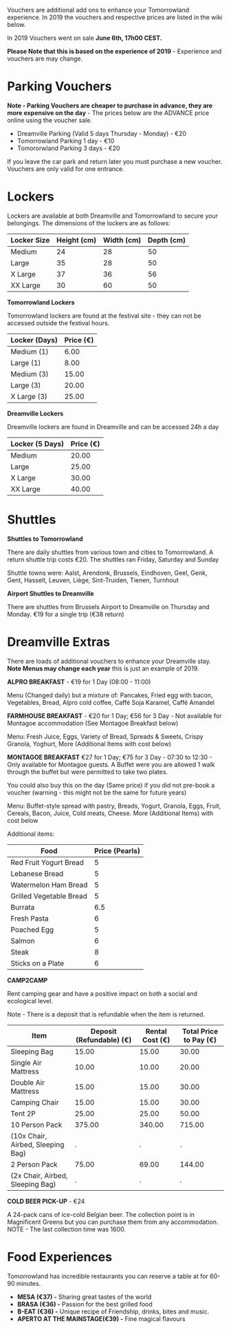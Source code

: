 Vouchers are additional add ons to enhance your Tomorrowland experience. In 2019 the vouchers and respective prices are listed in the wiki below.

In 2019 Vouchers went on sale **June 6th, 17h00 CEST.** 

**Please Note that this is based on the experience of 2019** - Experience and vouchers are may change.

# Parking Vouchers

**Note - Parking Vouchers are cheaper to purchase in advance, they are more expensive on the day** - The prices below are the ADVANCE price online using the voucher sale.

* Dreamville Parking (Valid 5 days Thursday - Monday) - €20
* Tomorrowland Parking 1 day - €10
* Tomororwland Parking 3 days - €20

If you leave the car park and return later you must purchase a new voucher. Vouchers are only valid for one entrance.

# Lockers

Lockers are available at both Dreamville and Tomorrowland to secure your belongings. The dimensions of the lockers are as follows:

| Locker Size | Height (cm) | Width (cm) | Depth (cm) |
|-------------|-------------|------------|------------|
| Medium      | 24          | 28         | 50         |
| Large       | 35          | 28         | 50         |
| X Large     | 37          | 36         | 56         |
| XX Large    | 30          | 60         | 50         |


**Tomorrowland Lockers** 

Tomorrowland lockers are found at the festival site - they can not be accessed outside the festival hours.

| Locker (Days) | Price (€) |
|---------------|-----------|
| Medium (1)    | 6.00      |
| Large (1)     | 8.00      |
| Medium (3)    | 15.00     |
| Large (3)     | 20.00     |
| X Large (3)   | 25.00     |

**Dreamville Lockers**

Dreamville lockers are found in Dreamville and can be accessed 24h a day

| Locker (5 Days) | Price (€) |
|-----------------|-----------|
| Medium          | 20.00     |
| Large           | 25.00     |
| X Large         | 30.00     |
| XX Large        | 40.00     |

# Shuttles

**Shuttles to Tomorrowland**

There are daily shuttles from various town and cities to Tomorrowland. A return shuttle trip costs €20. The shuttles ran Friday, Saturday and Sunday

Shuttle towns were: Aalst, Arendonk, Brussels, Eindhoven, Geel, Genk, Gent, Hasselt, Leuven, Liège, Sint-Truiden, Tienen, Turnhout

**Airport Shuttles to Dreamville**

There are shuttles from Brussels Airport to Dreamville on Thursday and Monday. €19 for a single trip (€38 return)

# Dreamville Extras

There are loads of additional vouchers to enhance your Dreamville stay.
**Note Menus may change each year** this is just an example of 2019.

**ALPRO BREAKFAST** - €19 for 1 Day (08:00 - 11:00)

Menu (Changed daily) but a mixture of: Pancakes, Fried egg with bacon, Vegetables,  Bread, Alpro cold coffee, Caffé Soja Karamel, Caffé Amandel


**FARMHOUSE BREAKFAST** - €20 for 1 Day; €56 for 3 Day - Not available for Montagoe accommodation (See Montagoe Breakfast below)


Menu: Fresh Juice, Eggs, Variety of Bread, Spreads & Sweets, Crispy Granola, Yoghurt, More (Additional Items with cost below)


**MONTAGOE BREAKFAST** €27 for 1 Day; €75 for 3 Day - 07:30 to 12:30 - Only available for Montagoe guests. A Buffet were you are allowed 1 walk through the buffet but were permitted to take two plates.

You could also buy this on the day (Same price) if you did not pre-book a voucher (warning - this might not be the same for future years)

Menu: Buffet-style spread with pastry, Breads, Yogurt, Granola, Eggs, Fruit, Cereals, Bacon, Juice, Cold meats, Cheese.
More (Additional Items) with cost below

Additional items:

| Food                    | Price (Pearls) |
|-------------------------|----------------|
| Red Fruit Yogurt Bread  | 5              |
| Lebanese Bread          | 5              |
| Watermelon Ham Bread    | 5              |
| Grilled Vegetable Bread | 5              |
| Burrata                 | 6.5            |
| Fresh Pasta             | 6              |
| Poached Egg             | 5              |
| Salmon                  | 6              |
| Steak                   | 8              |
| Sticks on a Plate       | 6              |


**CAMP2CAMP**

Rent camping gear and have a positive impact on both a social and ecological level. 

Note - There is a deposit that is refundable when the item is returned.


| Item                              | Deposit (Refundable) (€) | Rental Cost (€) | Total Price to Pay (€) |
|-----------------------------------|--------------------------|-----------------|------------------------|
| Sleeping Bag                      | 15.00                    | 15.00           | 30.00                  |
| Single Air Mattress               | 10.00                    | 10.00           | 20.00                  |
| Double Air Mattress               | 15.00                    | 15.00           | 30.00                  |
| Camping Chair                     | 15.00                    | 15.00           | 30.00                  |
| Tent 2P                           | 25.00                    | 25.00           | 50.00                  |
| 10 Person Pack                    | 375.00                   | 340.00          | 715.00                 |
| (10x Chair, Airbed, Sleeping Bag) | .                        | .               | .                      |
| 2 Person Pack                     | 75.00                    | 69.00           | 144.00                 |
| (2x Chair, Airbed, Sleeping Bag)  | .                        | .               | .                      |



**COLD BEER PICK-UP** - €24

A 24-pack cans of ice-cold Belgian beer. The collection point is in Magnificent Greens but you can purchase them from any accommodation. NOTE - The last collection time was 1600.

# Food Experiences

Tomorrowland has incredible restaurants you can reserve a table at for 60-90 minutes.

* **MESA (€37) -** Sharing great tastes of the world
* **BRASA (€36) -** Passion for the best grilled food
* **B-EAT (€36) -** Unique recipe of Friendship, drinks, bites and music.
* **APERTO AT THE MAINSTAGE(€39) -** Fine magical flavours 